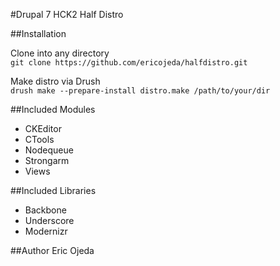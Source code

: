 #Drupal 7 HCK2 Half Distro

##Installation
 
Clone into any directory  
`git clone https://github.com/ericojeda/halfdistro.git`
 
Make distro via Drush  
`drush make --prepare-install distro.make /path/to/your/dir`
 
##Included Modules  
  
* CKEditor
* CTools
* Nodequeue
* Strongarm
* Views

##Included Libraries
* Backbone
* Underscore
* Modernizr
    
##Author
Eric Ojeda
